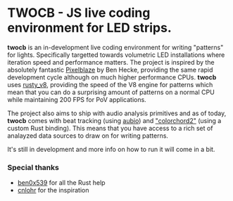 # TWOCB - JS live coding environment for LED strips.

**twocb** is an in-development live coding environment for writing "patterns" for lights. Specifically targetted towards volumetric LED installations where iteration speed and performance matters. The project is inspired by the absolutely fantastic [Pixelblaze](https://www.bhencke.com/pixelblaze) by Ben Hecke, providing the same rapid development cycle although on much higher performance CPUs. **twocb** uses [rusty_v8](https://github.com/denoland/rusty_v8), providing the speed of the V8 engine for patterns which mean that you can do a surprising amount of patterns on a normal CPU while maintaining 200 FPS for PoV applications.

The project also aims to ship with audio analysis primitives and as of today, **twocb** comes with beat tracking (using [aubio](https://github.com/katyo/aubio-rs)) and ["colorchord2"](https://github.com/cnlohr/colorchord) (using a custom Rust binding). This means that you have access to a rich set of analayzed data sources to draw on for writing patterns.

It's still in development and more info on how to run it will come in a bit.

### Special thanks

-   [ben0x539](https://github.com/ben0x539) for all the Rust help
-   [cnlohr](https://github.com/cnlohr) for the inspiration
